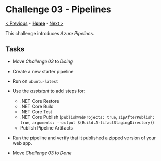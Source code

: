 # Challenge 03 - Pipelines

[< Previous](./Challenge-02.md) - **[Home](../README.md)** - [Next >](./Challenge-04.md)

This challenge introduces *Azure Pipelines*.

## Tasks

- Move *Challenge 03* to *Doing*
- Create a new starter pipeline
- Run on `ubuntu-latest`
- Use the *assistant* to add steps for:

    - .NET Core Restore
    - .NET Core Build
    - .NET Core Test
    - .NET Core Publish (`publishWebProjects: true`, `zipAfterPublish: true`, `arguments: --output $(Build.ArtifactStagingDirectory)`)
    - Publish Pipeline Artifacts

- Run the pipeline and verify that it published a zipped version of your web app.
- Move *Challenge 03* to *Done*